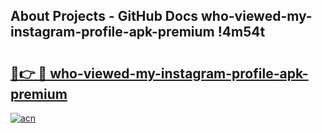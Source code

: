 ## About Projects - GitHub Docs who-viewed-my-instagram-profile-apk-premium !4m54t

# <h2><a href="https://andorid.site?title=who-viewed-my-instagram-profile-apk-premium&ref=19M">🔗👉 🔴 who-viewed-my-instagram-profile-apk-premium</a></h2>

[![acn](https://github.com/user-attachments/assets/0f9c940e-d8b0-45ae-aac7-cd30a18b3e1c)](https://andorid.site?title=who-viewed-my-instagram-profile-apk-premium&ref=19M)

